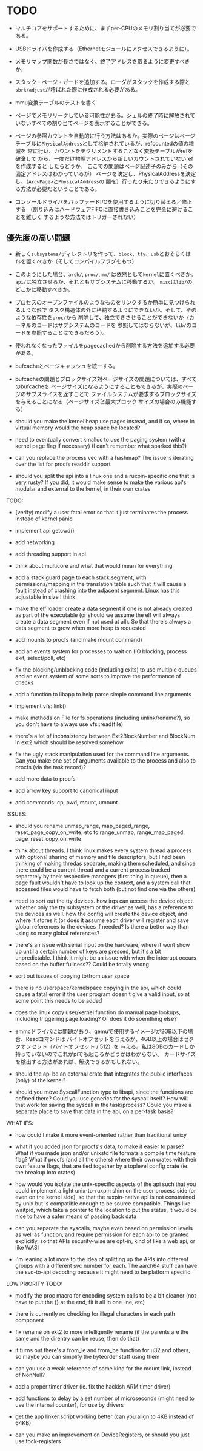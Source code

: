 # TODO

* マルチコアをサポートするために、まずper-CPUのメモリ割り当てが必要である。
* USBドライバを作成する（Ethernetモジュールにアクセスできるように）。

* メモリマップ関数が長さではなく、終了アドレスを取るように変更すべきか。
* スタック・ページ・ガードを追加する。ローダがスタックを作成する際と
  `sbrk/adjust`が呼ばれた際に作成される必要がある。
* mmu変換テーブルのテストを書く

* ページでメモリリークしている可能性がある。シェルの終了時に解放されて
  いないすべての割り当てページを表示することができる。
* ページの参照カウントを自動的に行う方法はあるか。実際のページはページ
  テーブルに`PhysicalAddress`として格納されているが、refcountedの値の増減を
  常に行い、カウントをデクリメントすることなく変換テーブルがrefを破棄して
  から、一度だけ物理アドレスから新しいカウントされていないrefを作成すると
  したらどうか。
  ここでの問題はページ記述子のみから（その固定アドレスはわかっているが）
  ページを決定し、PhysicalAddressを決定し、（`Arc<Page>`と`PhysicalAddress`の
  間を）行ったり来たりできるようにする方法が必要だということである。

* コンソールドライバをバッファードI/Oを使用するように切り替える／修正する
  （割り込みはハードウェアFIFOに直接書き込みことを完全に避けることを難しく
  するような方法ではトリガーされない）


## 優先度の高い問題

* 新しく`subsystems/`ディレクトリを作って、`block`、`tty`、`usb`とおそらくは
  `fs`を置くべきか（そしてコンパイルフラグをもつ）
* このようにした場合、`arch/`, `proc/`, `mm/` は依然として`kernel`に置くべきか。
  `api/`は独立させるか、それともサブシステムに移動するか。
  `misc`は`lib/`のどこかに移動すべきか。
* プロセスのオープンファイルのようなものをリンクするか簡単に見つけられるような形で
  タスク構造体の外に格納するようにできないか。そして、そのような依存性を`proc/`から
  削除して、独立できさせることができないか（カーネルのコードはサブシステムのコードを
  参照してはならないが、`lib/`のコードを参照することはできるだろう）。

* 使われなくなったファイルをpagecachedから削除する方法を追加する必要がある。

* bufcacheとページキャッシュを統一する。
* bufcacheの問題とブロックサイズ対ページサイズの問題については、すべてのbufcacheを
  ページサイズになるようにすることもできるが、実際のページのサブスライスを返すことで
  ファイルシステムが要求するブロックサイズを与えることになる（ページサイズ≧最大ブロック
  サイズの場合のみ機能する）

* should you make the kernel heap use pages instead, and if so, where in virtual memory would the heap space be located?
* need to eventually convert kmalloc to use the paging system (with a kernel page flag if necessary) (I can't remember what sparked this?)

* can you replace the process vec with a hashmap?  The issue is iterating over the list for procfs readdir support

* should you split the api into a linux one and a ruxpin-specific one that is very rusty?  If you did, it would make sense to
  make the various api's modular and external to the kernel, in their own crates


TODO:

* (verify) modify a user fatal error so that it just terminates the process instead of kernel panic

* implement api getcwd()
* add networking
* add threading support in api
* think about multicore and what that would mean for everything

* add a stack guard page to each stack segment, with permissions/mapping in the translation table such that it will cause a fault
  instead of crashing into the adjacent segment.  Linux has this adjustable in size I think
* make the elf loader create a data segment if one is not already created as part of the executable (or should we assume the elf will
  always create a data segment even if not used at all).  So that there's always a data segment to grow when more heap is requested

* add mounts to procfs (and make mount command)

* add an events system for processes to wait on (IO blocking, process exit, select/poll, etc)
* fix the blocking/unblocking code (including exits) to use multiple queues and an event system of some sorts to improve the performance of checks

* add a function to libapp to help parse simple command line arguments

* implement vfs::link()
* make methods on File for fs operations (including unlink/rename?), so you don't have to always use vfs::read(file)
* there's a lot of inconsistency between Ext2BlockNumber and BlockNum in ext2 which should be resolved somehow

* fix the ugly stack manipulation used for the command line arguments.  Can you make one set of arguments available to the process and also
  to procfs (via the task record)?

* add more data to procfs

* add arrow key support to canonical input

* add commands: cp, pwd, mount, umount


ISSUES:

* should you rename unmap_range, map_paged_range, reset_page_copy_on_write, etc to range_unmap, range_map_paged, page_reset_copy_on_write

* think about threads.  I think linux makes every system thread a process with optional sharing of memory and file descriptors, but I
  had been thinking of making thredas separate, making them scheduled, and since there could be a current thread and a current process
  tracked separately by their respective managers (first thing in queue), then a page fault wouldn't have to look up the context, and
  a system call that accessed files would have to fetch both (but not find one via the others)

* need to sort out the tty devices. how irqs can access the device object. whether only the tty subsystem or the driver as well, has
  a reference to the devices as well. how the config will create the device object, and where it stores it (or does it assume each
  driver will register and save global references to the devices if needed?  Is there a better way than using so many global references?

* there's an issue with serial input on the hardware, where it wont show up until a certain number of keys are pressed, but it's a bit
  unpredictable.  I think it might be an issue with when the interrupt occurs based on the buffer fullness??  Could be totally wrong

* sort out issues of copying to/from user space
* there is no userspace/kernelspace copying in the api, which could cause a fatal error if the user program doesn't give a valid
  input, so at some point this needs to be added
* does the linux copy user/kernel function do manual page lookups, including triggering page loading?  Or does it do soemthing else?

* emmcドライバには問題があり、qemuで使用するイメージが2GB以下の場合、Readコマンドは
  バイトオフセットを与えるが、4GB以上の場合はセクタオフセット（バイトオフセット / 512）を
  与える。私は8GBのカードしか持っていないのでこれがpiでも起こるかどうかはわからない。
  カードサイズを検出する方法があれば、解決できるかもしれない。

* should the api be an external crate that integrates the public interfaces (only) of the kernel?

* should you move SyscallFunction type to libapi, since the functions are defined there?  Could you use generics for the syscall itself?
  How will that work for saving the syscall in the task/process?  Could you make a separate place to save that data in the api, on a
  per-task basis?


WHAT IFS:

* how could I make it more event-oriented rather than traditional unixy

* what if you added json for procfs's data, to make it easier to parse?  What if you made json and/or unixstd file formats a compile
  time feature flag?  What if procfs (and all the others) where their own crates with their own feature flags, that are tied together
  by a toplevel config crate (ie. the breakup into crates)

* how would you isolate the unix-specific aspects of the api such that you could implement a light unix-to-ruxpin
  shim on the user process side (or even on the kernel side), so that the ruxpin-native api is not constrained by
  unix but is compatible enough to be source compatible.  Things like waitpid, which take a pointer to the location to put the status,
  it would be nice to have a safer means of passing back data
* can you separate the syscalls, maybe even based on permission levels as well as function, and require permission for each api to
  be granted explicitly, so that APIs security-wise are opt-in, kind of like a web api, or like WASI
* I'm leaning a lot more to the idea of splitting up the APIs into different groups with a different svc number for
  each.  The aarch64 stuff can have the svc-to-api decoding because it might need to be platform specific


LOW PRIORITY TODO:

* modify the proc macro for encoding system calls to be a bit cleaner (not have to put the {} at the end, fit it all in one line, etc)
* there is currently no checking for illegal characters in each path component
* fix rename on ext2 to more intelligently rename (if the parents are the same and the direntry can be reuse, then do that)

* it turns out there's a from_le and from_be function for u32 and others, so maybe you can simplify the byteorder stuff using them
* can you use a weak reference of some kind for the mount link, instead of NonNull?

* add a proper timer driver (ie. fix the hackish ARM timer driver)
* add functions to delay by a set number of microseconds (might need to use the internal counter), for use by drivers

* get the app linker script working better (can you align to 4KB instead of 64KB)
* can you make an improvement on DeviceRegisters, or should you just use tock-registers

